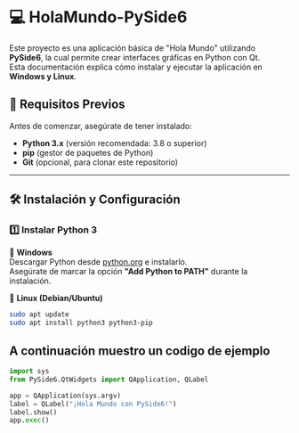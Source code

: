 # 💻 HolaMundo-PySide6

Este proyecto es una aplicación básica de "Hola Mundo" utilizando **PySide6**, la cual permite crear interfaces gráficas en Python con Qt.  
Esta documentación explica cómo instalar y ejecutar la aplicación en **Windows y Linux**.

## 📌 Requisitos Previos
Antes de comenzar, asegúrate de tener instalado:
- **Python 3.x** (versión recomendada: 3.8 o superior)
- **pip** (gestor de paquetes de Python)
- **Git** (opcional, para clonar este repositorio)

---

## 🛠️ Instalación y Configuración

### **1️⃣ Instalar Python 3**
🔹 **Windows**  
Descargar Python desde [python.org](https://www.python.org/downloads/) e instalarlo.  
Asegúrate de marcar la opción **"Add Python to PATH"** durante la instalación.

🔹 **Linux (Debian/Ubuntu)**
```bash
sudo apt update
sudo apt install python3 python3-pip
```

## A continuación muestro un codigo de ejemplo
```python
import sys
from PySide6.QtWidgets import QApplication, QLabel

app = QApplication(sys.argv)
label = QLabel("¡Hola Mundo con PySide6!")
label.show()
app.exec()

```
